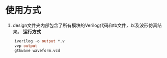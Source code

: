 # 使用方式
1. design文件夹内部包含了所有模块的Verilog代码和tb文件，以及波形仿真结果。
**运行方式**
``` verilog 
    iverilog -o output *.v
    vvp output
    gtkwave waveform.vcd
```
